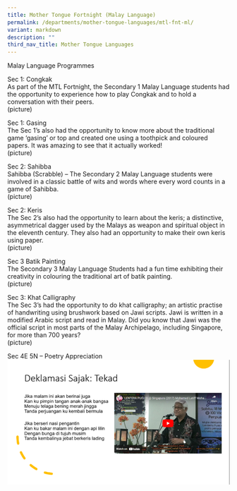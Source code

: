 ```yaml
---
title: Mother Tongue Fortnight (Malay Language)
permalink: /departments/mother-tongue-languages/mtl-fnt-ml/
variant: markdown
description: ""
third_nav_title: Mother Tongue Languages
---
```

Malay Language Programmes  

Sec 1:  Congkak   
As part of the MTL Fortnight, the Secondary 1 Malay Language students had the opportunity to experience how to play Congkak and to hold a conversation with their peers.  
(picture)  
	

Sec 1: Gasing  
The Sec 1’s also had the opportunity to know more about the traditional game ‘gasing’ or top and created one using a toothpick and coloured papers. It was amazing to see that it actually worked!  
(picture)  


Sec 2: Sahibba  
Sahibba (Scrabble) – The Secondary 2 Malay Language students were involved in a classic battle of wits and words where every word counts in a game of Sahibba.  
(picture)  


Sec 2: Keris  
The Sec 2’s also had the opportunity to learn about the keris; a distinctive, asymmetrical dagger used by the Malays as weapon and spiritual object in the eleventh century. They also had an opportunity to make their own keris using paper.  
(picture)  


Sec 3 Batik Painting  
The Secondary 3 Malay Language Students had a fun time exhibiting their creativity in colouring the traditional art of batik painting.  
(picture)  


Sec 3: Khat Calligraphy  
The Sec 3’s had the opportunity to do khat calligraphy; an artistic practise of handwriting using brushwork based on Jawi scripts. Jawi is written in a modified Arabic script and read in Malay. Did you know that Jawi was the official script in most parts of the Malay Archipelago, including Singapore, for more than 700 years?  
(picture)  


Sec 4E 5N – Poetry Appreciation  
![](/images/Department/MTL/PoetryAppreciation.png)